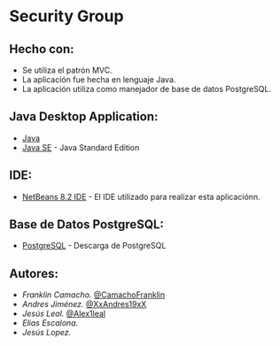 # Security Group


## Hecho con:

* Se utiliza el patrón MVC.
* La aplicación fue hecha en lenguaje Java.
* La aplicación utiliza como manejador de base de datos PostgreSQL. 

## Java Desktop Application:

* [Java](https://www.java.com/es/download/)
* [Java SE](https://www.oracle.com/java/technologies/javase-downloads.html#javasejdk) - Java Standard Edition

## IDE:

* [NetBeans 8.2 IDE](https://netbeans.org/downloads/8.2/rc/) - El IDE utilizado para realizar esta aplicaciónn.

## Base de Datos PostgreSQL:

* [PostgreSQL](https://www.postgresql.org/download/) - Descarga de PostgreSQL

## Autores:

* *Franklin Camacho.* [@CamachoFranklin](https://github.com/CamachoFranklin)
* *Andres Jiménez.* [@XxAndres19xX](https://github.com/XxAndres19xX)
* *Jesús Leal.* [@Alex1leal](https://github.com/Alex1leal)
* *Elias Escalona.* 
* *Jesús Lopez.*
